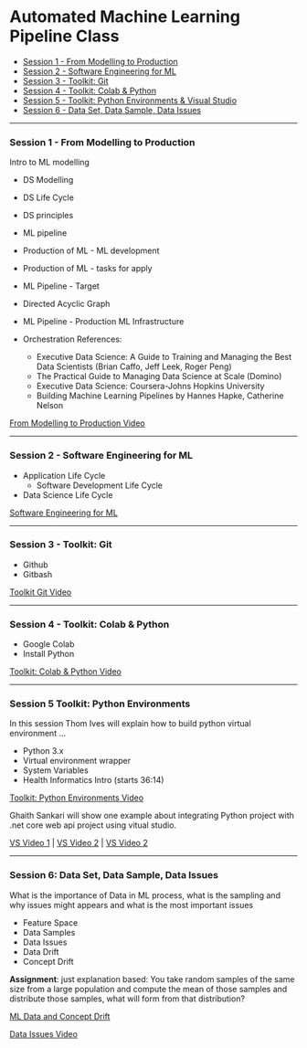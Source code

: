 # Automated Machine Learning Pipeline Class

- [Session 1 - From Modelling to Production](#session1)
- [Session 2 - Software Engineering for ML](#session2)
- [Session 3 - Toolkit: Git](#session3)
- [Session 4 - Toolkit: Colab & Python](#session4)
- [Session 5 - Toolkit: Python Environments & Visual Studio](#session5)
- [Session 6 - Data Set, Data Sample, Data Issues](#session6)

---

<a id=session1></a>
### Session 1 - From Modelling to Production
Intro to ML modelling

- DS Modelling
- DS Life Cycle
- DS principles
- ML pipeline
- Production of ML - ML development
- Production of ML - tasks for apply
- ML Pipeline - Target
- Directed Acyclic Graph
- ML Pipeline - Production ML Infrastructure
- Orchestration References:

  - Executive Data Science: A Guide to Training and Managing the Best Data Scientists (Brian Caffo, Jeff Leek, Roger Peng)
  - The Practical Guide to Managing Data Science at Scale (Domino)
  - Executive Data Science: Coursera-Johns Hopkins University
  - Building Machine Learning Pipelines by Hannes Hapke, Catherine Nelson


[From Modelling to Production Video](https://www.youtube.com/watch?v=qFJNkuBRytY)

---

<a id=session2></a>
### Session 2 - Software Engineering for ML

- Application Life Cycle
  - Software Development Life Cycle
-  Data Science Life Cycle

[Software Engineering for ML](https://www.youtube.com/watch?v=ARUyqRHupMc)

---

<a id=session3></a>
### Session 3 - Toolkit: Git

- Github
- Gitbash

[Toolkit Git Video](https://www.youtube.com/watch?v=IcTj5sek30g)

---

<a id=session4></a>
### Session 4 - Toolkit: Colab & Python

- Google Colab
- Install Python

[Toolkit: Colab & Python Video](https://www.youtube.com/watch?v=qOHHVdSA8qk)

---

<a id=session5></a>
### Session 5 Toolkit: Python Environments
In this session Thom Ives will explain how to build python virtual environment ... 

- Python 3.x
- Virtual environment wrapper
- System Variables
- Health Informatics Intro (starts 36:14)

[Toolkit: Python Environments Video](https://www.youtube.com/watch?v=qOHHVdSA8qk)

Ghaith Sankari will show one example about integrating Python project with .net core web api project using vitual studio.

[VS Video 1](https://www.youtube.com/watch?v=2dLjHUJ3lZE) | [VS Video 2](https://www.youtube.com/watch?v=IZOVSFwIpGo) | [VS Video 2](https://www.youtube.com/watch?v=BM3e0p0Iv7w)

---

<a id=session6></a>
### Session 6: Data Set, Data Sample, Data Issues
What is the importance of Data in ML process, what is the sampling and why issues might appears and what is the most important issues

- Feature Space
- Data Samples
- Data Issues
- Data Drift
- Concept Drift

**Assignment**: just explanation based: You take random samples of the same size from a large population and compute the mean of those samples and distribute those samples,
what will form from that distribution?

[ML Data and Concept Drift](https://towardsdatascience.com/machine-learning-in-production-why-you-should-care-about-data-and-concept-drift-d96d0bc907fb)


[Data Issues Video](https://www.youtube.com/watch?v=FBivOf73kvw?t=67)


